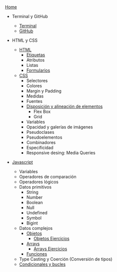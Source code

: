 [Home](/)

- Terminal y GitHub
  - [Terminal](./terminal-y-gitHub/terminal.md)
  - [GitHub](./terminal-y-gitHub/gitHub.md)



- HTML y CSS
  - [HTML](./html-y-css/html.md)
    - [Etiquetas](./html-y-css/html-etiquetas.md)
    - Atributos
    - Listas
    - [Formularios](./html-y-css/html-formularios.md)
  - [CSS](./html-y-css/css.md)
    - Selectores
    - Colores
    - Margin y Padding
    - Medidas
    - Fuentes
    - [Disposición y alineación de elementos](./html-y-css/css-disposicion-y-alineacion-de-elementos.md)
      - Flex Box
      - Grid
    - Variables
    - Opacidad y galerías de imágenes
    - Pseudoclases
    - Pseudoelementos
    - Combinadores
    - Especificidad
    - Responsive desing: Media Queries


- [Javascript](./javascript/generales.md)
  - Variables
  - Operadores de comparación
  - Operadores lógicos
  - Datos primitivos
    - String
    - Number
    - Boolean
    - Null
    - Undefined
    - Symbol
    - Bigint
  - Datos complejos
    - [Objetos](./javascript/objetos.md)
      - [Objetos Ejercicios](./javascript/objetos_ejercicios.md)
    - [Arrays](./javascript/arrays.md)
      - [Arrays Ejercicios](./javascript/arrays_ejercicios.md)
    - [Funciones](./javascript/funciones.md)
  - Type Casting y Coerción (Conversión de tipos)
  - [Condicionales y bucles](./javascript/condicionales_y_bucles.md)